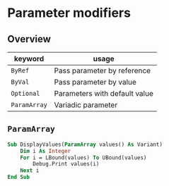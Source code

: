 # Parameter modifiers

## Overview

|keyword|usage|
|---|---|
|`ByRef`|Pass parameter by reference|
|`ByVal`|Pass parameter by value|
|`Optional`|Parameters with default value|
|`ParamArray`|Variadic parameter|

## `ParamArray`

```vb
Sub DisplayValues(ParamArray values() As Variant)
    Dim i As Integer
    For i = LBound(values) To UBound(values)
        Debug.Print values(i)
    Next i
End Sub

```
